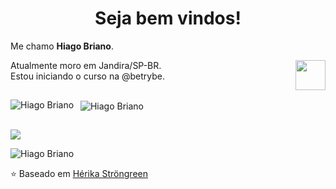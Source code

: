 <h1 align="center"> Seja bem vindos! </h1>

<p align="left" >
Me chamo <b> Hiago Briano</b>.
</p>
<a href="https://www.linkedin.com/in/hiagobriano/" target="_blank">
  <img align="right" src="https://i.ibb.co/Kx2GSrT/linkedin.png" width="48px" height="48px">
</a>
<p align="left" >
Atualmente moro em Jandira/SP-BR.<br />
Estou iniciando o curso na @betrybe</b>.
</p>
 
 ## 
 
 <p>
  <img align="left" src="https://github-readme-stats.vercel.app/api/top-langs/?username=HiagoBriano&layout=compact&theme=graywhite&title_color=268bd2" alt="Hiago Briano" />
</p>
<p>&nbsp;
  <img align="center" src="https://github-readme-stats.vercel.app/api?username=HiagoBriano&count_private=true&show_icons=true&theme=graywhite&icon_color=268bd2&title_color=268bd2" alt="Hiago Briano" />
</p>

## 
 
<div> 
<a href = "mailto:hiago.artist@hotmail.com"><img src="https://img.shields.io/badge/Microsoft_Outlook-0078D4?style=for-the-badge&logo=microsoft-outlook&logoColor=white" target="_blank"></a>
</div>
<p align="left"> <img src="https://komarev.com/ghpvc/?username=HiagoBriano" alt="Hiago Briano" /> </p>

⭐️ Baseado em [Hérika Ströngreen](https://github.com/Strongreen)




<!--

<a href="https://www.linkedin.com/in/hiago-briano/" target="_blank"><img src="https://img.shields.io/badge/-LinkedIn-%230077B5?style=for-the-badge&logo=linkedin&logoColor=white" target="_blank"></a>


**HiagoBriano/HiagoBriano** is a ✨ _special_ ✨ repository because its `README.md` (this file) appears on your GitHub profile.

Here are some ideas to get you started:

- 🔭 I’m currently working on ...
- 🌱 I’m currently learning ...
- 👯 I’m looking to collaborate on ...
- 🤔 I’m looking for help with ...
- 💬 Ask me about ...
- 📫 How to reach me: ...
- 😄 Pronouns: ...
- ⚡ Fun fact: ...
-->
